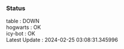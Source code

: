 ### Status


table : DOWN  
hogwarts : OK  
icy-bot : OK  
Latest Update : 2024-02-25 03:08:31.345996
